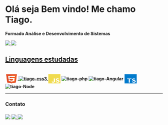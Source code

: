 # <h1>Olá seja Bem vindo! Me chamo Tiago.

 <strong >Formado Análise e Desenvolvimento de Sistemas 
 <br>
<div align="left">
  <a href="https://github.com/THPL28">
  <img height="170em" src="https://github-readme-stats.vercel.app/api?username=THPL28&show_icons=true&theme=dark&include_all_commits=true&count_private=true"/>
  <img height="170em" src="https://github-readme-stats.vercel.app/api/top-langs/?username=THPL28&layout=compact&langs_count=7&theme=dark"/>
</div>
<h2>Linguagens estudadas</h2>
<div style="display: inline_block"><br>
  <img align="center" alt="tiago-HTML" height="30" width="40" src="https://raw.githubusercontent.com/devicons/devicon/master/icons/html5/html5-original.svg">
  <img align="center" alt="tiago-css3" height="30" width="40" src="https://cdn.jsdelivr.net/gh/devicons/devicon/icons/css3/css3-original.svg" />
  <img align="center" alt="tiago-Js" height="30" width="40" src="https://raw.githubusercontent.com/devicons/devicon/master/icons/javascript/javascript-plain.svg"></a>
  <img align="center" alt="tiago-php" height="40" width="50" src="https://cdn.jsdelivr.net/gh/devicons/devicon/icons/php/php-original.svg" />
  <img   align="center" alt="tiago-Angular" height="30" width="40" src="https://cdn.jsdelivr.net/gh/devicons/devicon/icons/angularjs/angularjs-original.svg" />
  <img align="center" alt="tiago-Ts" height="30" width="40" src="https://raw.githubusercontent.com/devicons/devicon/master/icons/typescript/typescript-plain.svg">
  <img  align="center" alt="tiago-Node" height="30" width="40" src="https://cdn.jsdelivr.net/gh/devicons/devicon/icons/nodejs/nodejs-original.svg" />

  
  
  </div>
  <hr>
<h3> Contato<h3>
  
  <footer>
  <a href = "mailto:tiago.looze28@gmail.com"><img src="https://img.shields.io/badge/-Gmail-%23333?style=for-the-badge&logo=gmail&logoColor=white" target="_blank"></a>
   <a href="https://instagram.com/tiagolooze" target="_blank"/><img src="https://img.shields.io/badge/-Instagram-%23E4405F?style=for-the-badge&logo=instagram&logoColor=white" target="_blank">
   <a href=" https://www.linkedin.com/in/tiago-looze-b1a0001b7" target="_blank"/><img src="https://img.shields.io/badge/-LinkedIn-%230077B5?style=for-the-badge&logo=linkedin&logoColor=white" target="_blank"> 
  </footer>
